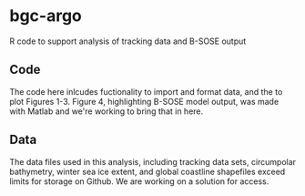# bgc-argo
R code to support analysis of tracking data and B-SOSE output
## Code
The code here inlcudes fuctionality to import and format data, and the to plot Figures 1-3. Figure 4, highlighting B-SOSE model output, was made with Matlab and we're working to bring that in here. 
## Data
The data files used in this analysis, including tracking data sets, circumpolar bathymetry, winter sea ice extent, and global coastline shapefiles exceed limits for storage on Github. We are working on a solution for access. 
